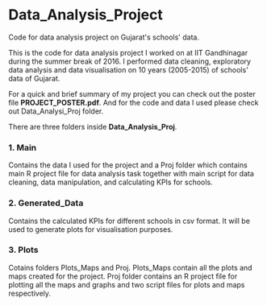 # Data_Analysis_Project
Code for data analysis project on Gujarat's schools' data.

This is the code for data analysis project I worked on at IIT Gandhinagar during the summer break of 2016. I performed data cleaning, exploratory data analysis and data visualisation on 10 years (2005-2015) of schools' data of Gujarat.


For a quick and brief summary of my project you can check out the poster file **PROJECT_POSTER.pdf**. And for the code and data I used please check out Data_Analysi_Proj folder.


There are three folders inside **Data_Analysis_Proj**. 

### 1. Main
Contains the data I used for the project and a Proj folder which contains main R project file for data analysis task together with main script for data cleaning, data manipulation, and calculating KPIs for schools.

### 2. Generated_Data
Contains the calculated KPIs for different schools in csv format. It will be used to generate plots for visualisation purposes.

### 3. Plots
Cotains folders Plots_Maps and Proj. Plots_Maps contain all the plots and maps created for the project. Proj folder contains an R project file for plotting all the maps and graphs and two script files for plots and maps respectively. 
